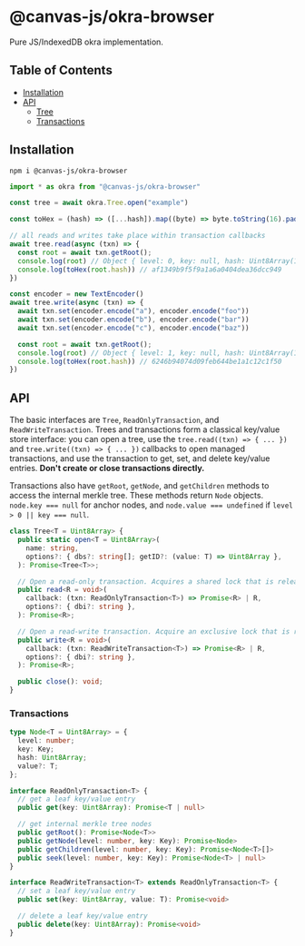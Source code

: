 # @canvas-js/okra-browser

Pure JS/IndexedDB okra implementation.

## Table of Contents

- [Installation](#installation)
- [API](#api)
  - [Tree](#tree)
  - [Transactions](#transactions)

## Installation

```
npm i @canvas-js/okra-browser
```

```js
import * as okra from "@canvas-js/okra-browser"

const tree = await okra.Tree.open("example")

const toHex = (hash) => ([...hash]).map((byte) => byte.toString(16).padStart(2, "0")).join("")

// all reads and writes take place within transaction callbacks
await tree.read(async (txn) => {
  const root = await txn.getRoot();
  console.log(root) // Object { level: 0, key: null, hash: Uint8Array(16) }
  console.log(toHex(root.hash)) // af1349b9f5f9a1a6a0404dea36dcc949
}) 

const encoder = new TextEncoder()
await tree.write(async (txn) => {
  await txn.set(encoder.encode("a"), encoder.encode("foo"))
  await txn.set(encoder.encode("b"), encoder.encode("bar"))
  await txn.set(encoder.encode("c"), encoder.encode("baz"))

  const root = await txn.getRoot();
  console.log(root) // Object { level: 1, key: null, hash: Uint8Array(16) }
  console.log(toHex(root.hash)) // 6246b94074d09feb644be1a1c12c1f50
})
```

## API

The basic interfaces are `Tree`, `ReadOnlyTransaction`, and `ReadWriteTransaction`. Trees and transactions form a classical key/value store interface: you can open a tree, use the `tree.read((txn) => { ... })` and `tree.write((txn) => { ... })` callbacks to open managed transactions, and use the transaction to get, set, and delete key/value entries. **Don't create or close transactions directly.**

Transactions also have `getRoot`, `getNode`, and `getChildren` methods to access the internal merkle tree. These methods return `Node` objects. `node.key === null` for anchor nodes, and `node.value === undefined` if `level > 0 || key === null`.

```ts
class Tree<T = Uint8Array> {
  public static open<T = Uint8Array>(
    name: string,
    options?: { dbs?: string[]; getID?: (value: T) => Uint8Array },
  ): Promise<Tree<T>>;

  // Open a read-only transaction. Acquires a shared lock that is released when the callback resolves.
  public read<R = void>(
    callback: (txn: ReadOnlyTransaction<T>) => Promise<R> | R,
    options?: { dbi?: string },
  ): Promise<R>;

  // Open a read-write transaction. Acquire an exclusive lock that is released when the callback resolves.
  public write<R = void>(
    callback: (txn: ReadWriteTransaction<T>) => Promise<R> | R,
    options?: { dbi?: string },
  ): Promise<R>;

  public close(): void;
}
```

### Transactions

```ts
type Node<T = Uint8Array> = {
  level: number;
  key: Key;
  hash: Uint8Array;
  value?: T;
};
```

```ts
interface ReadOnlyTransaction<T> {
  // get a leaf key/value entry
  public get(key: Uint8Array): Promise<T | null>

  // get internal merkle tree nodes
  public getRoot(): Promise<Node<T>>
  public getNode(level: number, key: Key): Promise<Node>
  public getChildren(level: number, key: Key): Promise<Node<T>[]>
  public seek(level: number, key: Key): Promise<Node<T> | null>
}

interface ReadWriteTransaction<T> extends ReadOnlyTransaction<T> {
  // set a leaf key/value entry
  public set(key: Uint8Array, value: T): Promise<void>

  // delete a leaf key/value entry
  public delete(key: Uint8Array): Promise<void>
}
```
